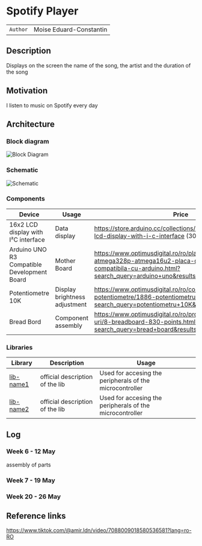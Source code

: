 # Spotify Player

| | |
|-|-|
|`Author` | Moise Eduard-Constantin

## Description
Displays on the screen the name of the song, the artist and the duration of the song
## Motivation
I listen to music on Spotify every day
## Architecture

### Block diagram

<!-- Make sure the path to the picture is correct -->
![Block Diagram](<img width="917" alt="arduinoproiect" src="https://github.com/UPB-FILS-AM-FR/am-projet-Edy1504/assets/81988804/64c20dac-8539-4acf-b834-05ac235a2648">)

### Schematic

![Schematic](<img width="917" alt="arduinoproiect" src="https://github.com/UPB-FILS-AM-FR/am-projet-Edy1504/assets/81988804/64c20dac-8539-4acf-b834-05ac235a2648">)

### Components


<!-- This is just an example, fill in with your actual components -->

| Device | Usage | Price |
|--------|-------|-------|
| 16x2 LCD display with I²C interface | Data display | https://store.arduino.cc/collections/displays/products/16x2-lcd-display-with-i-c-interface (30 Ron) |
| Arduino UNO R3 Compatible Development Board | Mother Board | https://www.optimusdigital.ro/ro/placi-avr/1685-uno-r3-atmega328p-atmega16u2-placa-de-dezvoltare-compatibila-cu-arduino.html?search_query=arduino+uno&results=138 (50 Ron) |
| Potentiometre 10K | Display brightness adjustment | https://www.optimusdigital.ro/ro/componente-electronice-potentiometre/1886-potentiometru-stereo-10k.html?search_query=potentiometru+10K&results=18 (2 Ron) |
| Bread Bord | Component assembly | https://www.optimusdigital.ro/ro/prototipare-breadboard-uri/8-breadboard-830-points.html?search_query=bread+board&results=147 (10 Ron) |

### Libraries

<!-- This is just an example, fill in the table with your actual components -->

| Library | Description | Usage |
|---------|-------------|-------|
| [lib-name1](link-to-lib) | official description of the lib | Used for accesing the peripherals of the microcontroller  |
| [lib-name2](link-to-lib) | official description of the lib | Used for accesing the peripherals of the microcontroller  |

## Log

<!-- write every week your progress here -->

### Week 6 - 12 May
assembly of parts
### Week 7 - 19 May

### Week 20 - 26 May


## Reference links

https://www.tiktok.com/@amir.ldn/video/7088009018580536581?lang=ro-RO
